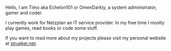 Hello, I am Timo aka Echelon101 or OmenDarkly, a system administrator, gamer and coder.

I currently work for Netzplan an IT service provider.
In my free time I mostly play games, read books or code some stuff.

If you want to read more about my projects please visit my personal website at [strueker.net](https://strueker.net).


